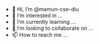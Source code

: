 - 👋 Hi, I’m @mamun-cse-diu
- 👀 I’m interested in ...
- 🌱 I’m currently learning ...
- 💞️ I’m looking to collaborate on ...
- 📫 How to reach me ...

<!---
mamun-cse-diu/mamun-cse-diu is a ✨ special ✨ repository because its `README.md` (this file) appears on your GitHub profile.
You can click the Preview link to take a look at your changes.
--->
